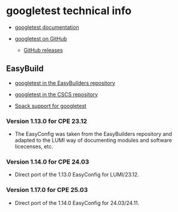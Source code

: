 # googletest technical info

-   [googletest documentation](https://google.github.io/googletest/)
    
-   [googletest on GitHub](https://github.com/google/googletest)

    -   [GitHub releases](https://github.com/google/googletest/releases)


## EasyBuild

-   [googletest in the EasyBuilders repository](https://github.com/easybuilders/easybuild-easyconfigs/tree/develop/easybuild/easyconfigs/g/googletest)

-   [googletest in the CSCS repository](https://github.com/eth-cscs/production/tree/master/easybuild/easyconfigs/g/googletest)

-   [Spack support for googletest](https://packages.spack.io/package.html?name=googletest)


### Version 1.13.0 for CPE 23.12

-   The EasyConfig was taken from the EasyBuilders repository and adapted to 
    the LUMI way of documenting modules and software licecenses, etc.
    
    
### Version 1.14.0 for CPE 24.03

-   Direct port of the 1.13.0 EasyConfig for LUMI/23.12.


### Version 1.17.0 for CPE 25.03

-   Direct port of the 1.14.0 EasyConfig for 24.03/24.11.

